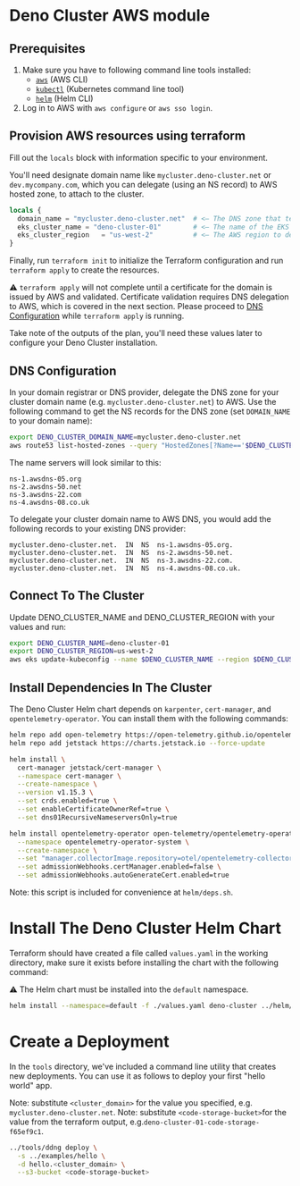 # Deno Cluster AWS module

## Prerequisites

1. Make sure you have to following command line tools installed:
   - [`aws`][aws] (AWS CLI)
   - [`kubectl`][kubectl] (Kubernetes command line tool)
   - [`helm`][helm] (Helm CLI)
2. Log in to AWS with `aws configure` or `aws sso login`.

## Provision AWS resources using terraform

Fill out the `locals` block with information specific to your environment.

You'll need designate domain name like
`mycluster.deno-cluster.net` or `dev.mycompany.com`, which you can delegate
(using an NS record) to AWS hosted zone, to attach to the cluster.

```terraform
locals {
  domain_name = "mycluster.deno-cluster.net"  # <— The DNS zone that terraform will create in AWS.
  eks_cluster_name = "deno-cluster-01"        # <— The name of the EKS cluster.
  eks_cluster_region   = "us-west-2"          # <— The AWS region to deploy to.
}
```

Finally, run `terraform init` to initialize the Terraform configuration and run
`terraform apply` to create the resources.

:warning: `terraform apply` will not complete until a certificate for the domain is
issued by AWS and validated. Certificate validation requires DNS delegation to
AWS, which is covered in the next section. Please proceed to [DNS Configuration](#dns-configuration)
while `terraform apply` is running.

Take note of the outputs of the plan, you'll need these values later to
configure your Deno Cluster installation.

## DNS Configuration

In your domain registrar or DNS provider, delegate the DNS zone for your cluster
domain name (e.g. `mycluster.deno-cluster.net`) to AWS. Use the following command
to get the NS records for the DNS zone (set `DOMAIN_NAME` to your domain name):

```bash
export DENO_CLUSTER_DOMAIN_NAME=mycluster.deno-cluster.net
aws route53 list-hosted-zones --query "HostedZones[?Name=='$DENO_CLUSTER_DOMAIN_NAME.'].Id" --output text | xargs -I {} aws route53 get-hosted-zone --id {} --query "DelegationSet.NameServers" --output json | jq -r '.[]'

```

The name servers will look similar to this:

```
ns-1.awsdns-05.org
ns-2.awsdns-50.net
ns-3.awsdns-22.com
ns-4.awsdns-08.co.uk
```

To delegate your cluster domain name to AWS DNS, you would add the following
records to your existing DNS provider:

```
mycluster.deno-cluster.net.  IN  NS  ns-1.awsdns-05.org.
mycluster.deno-cluster.net.  IN  NS  ns-2.awsdns-50.net.
mycluster.deno-cluster.net.  IN  NS  ns-3.awsdns-22.com.
mycluster.deno-cluster.net.  IN  NS  ns-4.awsdns-08.co.uk.
```

## Connect To The Cluster

Update DENO_CLUSTER_NAME and DENO_CLUSTER_REGION with your values and run:

```bash
export DENO_CLUSTER_NAME=deno-cluster-01
export DENO_CLUSTER_REGION=us-west-2
aws eks update-kubeconfig --name $DENO_CLUSTER_NAME --region $DENO_CLUSTER_REGION
```

## Install Dependencies In The Cluster

The Deno Cluster Helm chart depends on `karpenter`, `cert-manager`, and
`opentelemetry-operator`. You can install them with the following commands:

```bash
helm repo add open-telemetry https://open-telemetry.github.io/opentelemetry-helm-charts --force-update
helm repo add jetstack https://charts.jetstack.io --force-update

helm install \
  cert-manager jetstack/cert-manager \
  --namespace cert-manager \
  --create-namespace \
  --version v1.15.3 \
  --set crds.enabled=true \
  --set enableCertificateOwnerRef=true \
  --set dns01RecursiveNameserversOnly=true

helm install opentelemetry-operator open-telemetry/opentelemetry-operator \
  --namespace opentelemetry-operator-system \
  --create-namespace \
  --set "manager.collectorImage.repository=otel/opentelemetry-collector-k8s" \
  --set admissionWebhooks.certManager.enabled=false \
  --set admissionWebhooks.autoGenerateCert.enabled=true
```

Note: this script is included for convenience at `helm/deps.sh`.

# Install The Deno Cluster Helm Chart

Terraform should have created a file called `values.yaml` in the working
directory, make sure it exists before installing the chart with the following
command:

:warning: The Helm chart must be installed into the `default` namespace.

```bash
helm install --namespace=default -f ./values.yaml deno-cluster ../helm/deno-cluster
```

# Create a Deployment

In the `tools` directory, we've included a command line utility that creates new
deployments. You can use it as follows to deploy your first "hello world" app.

Note: substitute `<cluster_domain>` for the value you specified, e.g. `mycluster.deno-cluster.net`.
Note: substitute `<code-storage-bucket>`for the value from the terraform output, e.g.`deno-cluster-01-code-storage-f65ef9c1`.

```bash
../tools/ddng deploy \
  -s ../examples/hello \
  -d hello.<cluster_domain> \
  --s3-bucket <code-storage-bucket>
```

[aws]: https://aws.amazon.com/cli/
[helm]: https://helm.sh/docs/intro/install/
[kubectl]: https://kubernetes.io/docs/tasks/tools/#kubectl

